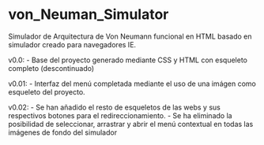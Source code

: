 # von_Neuman_Simulator
Simulador de Arquitectura de Von Neumann funcional en HTML basado en simulador creado para navegadores IE.

v0.0:
    - Base del proyecto generado mediante CSS y HTML con esqueleto completo (descontinuado)

v0.01:
    - Interfaz del menú completada mediante el uso de una imágen como esqueleto del proyecto.

v0.02:
    - Se han añadido el resto de esqueletos de las webs y sus respectivos botones para el redireccionamiento.
    - Se ha eliminado la posibilidad de seleccionar, arrastrar y abrir el menú contextual en todas las imágenes de fondo del simulador